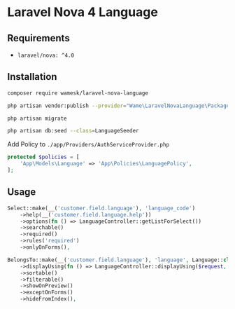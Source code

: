 # Laravel Nova 4 Language



## Requirements

- `laravel/nova: ^4.0`


## Installation

```bash
composer require wamesk/laravel-nova-language
```

```bash
php artisan vendor:publish --provider="Wame\LaravelNovaLanguage\PackageServiceProvider"
```

```bash
php artisan migrate
```

```bash
php artisan db:seed --class=LanguageSeeder
```

Add Policy to `./app/Providers/AuthServiceProvider.php`
```php
protected $policies = [
    'App\Models\Language' => 'App\Policies\LanguagePolicy',
];
```

## Usage

```php
Select::make(__('customer.field.language'), 'language_code')
    ->help(__('customer.field.language.help'))
    ->options(fn () => LanguageController::getListForSelect())
    ->searchable()
    ->required()
    ->rules('required')
    ->onlyOnForms(),

BelongsTo::make(__('customer.field.language'), 'language', Language::class)
    ->displayUsing(fn () => LanguageController::displayUsing($request, $this))
    ->sortable()
    ->filterable()
    ->showOnPreview()
    ->exceptOnForms()
    ->hideFromIndex(),
```
